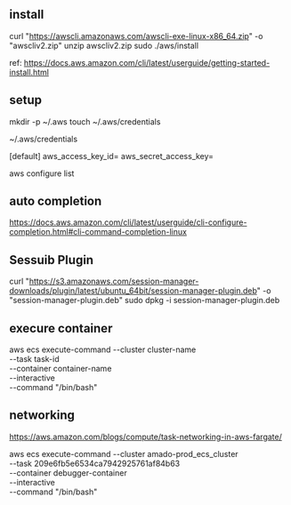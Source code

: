 ## install
curl "https://awscli.amazonaws.com/awscli-exe-linux-x86_64.zip" -o "awscliv2.zip"
unzip awscliv2.zip
sudo ./aws/install

ref: https://docs.aws.amazon.com/cli/latest/userguide/getting-started-install.html



## setup
mkdir -p ~/.aws
touch ~/.aws/credentials

~/.aws/credentials

[default]
aws_access_key_id=
aws_secret_access_key=


aws configure list

## auto completion
https://docs.aws.amazon.com/cli/latest/userguide/cli-configure-completion.html#cli-command-completion-linux


## Sessuib Plugin
curl "https://s3.amazonaws.com/session-manager-downloads/plugin/latest/ubuntu_64bit/session-manager-plugin.deb" -o "session-manager-plugin.deb"
sudo dpkg -i session-manager-plugin.deb

## execure container

aws ecs execute-command --cluster cluster-name \
    --task task-id \
    --container container-name \
    --interactive \
    --command "/bin/bash"

## networking
https://aws.amazon.com/blogs/compute/task-networking-in-aws-fargate/


aws ecs execute-command --cluster amado-prod_ecs_cluster \
    --task 209e6fb5e6534ca7942925761af84b63 \
    --container debugger-container \
    --interactive \
    --command "/bin/bash"